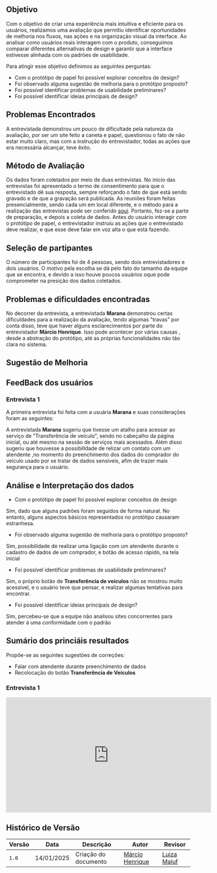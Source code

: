 ## Objetivo 

Com o objetivo de criar uma experiência mais intuitiva e eficiente para os usuários, realizamos uma avaliação que permitiu identificar oportunidades de melhoria nos fluxos, nas ações e na organização visual da interface. Ao analisar como usuários reais interagem com o produto, conseguimos comparar diferentes alternativas de design e garantir que a interface estivesse alinhada com os padrões de usabilidade.

Para atingir esse objetivo definimos as seguintes perguntas:

- Com o protótipo de papel foi possível explorar conceitos de design?
- Foi observado alguma sugestão de melhoria para o protótipo proposto?
- Foi possível identificar problemas de usabilidade preliminares?
- Foi possível identificar ideias principais de design?

## Problemas Encontrados

A entrevistada demonstrou um pouco de dificultade pela natureza da avaliação, por ser um site feito a caneta e papel, questionou o fato de não estar muito claro, mas com a instrução do entrevistador, todas as ações que era necessária alcançar, teve êxito.

## Método de Avaliação

Os dados foram coletados por meio de duas entrevistas. No inicio das entrevistas foi apresentado o termo de consentimento para que o entrevistado dê sua resposta, sempre reforçando o fato de que está sendo gravado e de que a gravação será publicada. As reuniões foram feitas presencialmente, sendo cada um em local diferente, e o método para a realização das entrevistas pode ser conferido [aqui](../../design_avaliacao/pp/planejamento_relato.md). Portanto, fez-se a parte de preparação, e depois a coleta de dados. Antes do usuário interagir com o protótipo de papel, o entrevistador instruiu as ações que o entrevistado deve realizar, e que esse deve falar em voz alta o que está fazendo. 

## Seleção de partipantes

 O número de participantes foi de 4 pessoas, sendo dois entrevistadores e dois usuários. O motivo pela escolha se dá pelo fato do tamanho da equipe que se encontra, e devido a isso houve poucos usuários oque pode comprometer na presição dos dados coletados.

## Problemas e dificuldades encontradas

No decorrer da entrevista, a entrevistada **Marana** demonstrou certas dificuldades para a realização da avaliação, tendo algumas "travas" por conta disso, teve que haver alguns esclarecimentos por parte do entrevistador **Márcio Henrique**. Isso pode acontecer por várias causas , desde a abstração do protótipo, até as próprias funcionalidades não tão clara no sistema.

## Sugestão de Melhoria

## FeedBack dos usuários

### Entrevista 1

A primeira entrevista foi feita com a usuária **Marana** e suas considerações foram as seguintes:

A entrevistada **Marana** sugeriu que tivesse um atalho para acessar ao serviço de "Transferência de veículo", sendo no cabeçalho da página inicial, ou até mesmo na sessão de serviços mais acessados. Além disso sugeriu que houvesse a possibilldade de relizar um contato com um atendente ,no momento do preenchimento dos dados do comprador do veículo usado por se tratar de dados sensíveis, afim de trazer mais segurança para o usuário.


## Análise e Interpretação dos dados

* Com o protótipo de papel foi possível explorar conceitos de design

Sim, dado que alguns padrões foram seguidos de forma natural. No entanto, alguns aspectos básicos representados no protótipo causaram estranhesa.

* Foi observado alguma sugestão de melhoria para o protótipo proposto?

Sim, possibilidade de realizar uma ligação com um atendente durante o cadastro de dados de um comprador, e botão de acesso rápido, na tela inicial


* Foi possível identificar problemas de usabilidade preliminares?

Sim, o próprio botão de **Transferência de veículos** não se mostrou muito acessivel, e o usuário teve que pensar, e realizar algumas tentativas para encontrar.

* Foi possível identificar ideias principais de design?

Sim, percebeu-se que a equipe não analisou sites concorrentes para atender à uma conformidade com o padrão

## Sumário dos princiáis resultados

Propõe-se as seguintes sugestões de correções:

* Falar com atendente durante preenchimento de dados
* Recolocação do botão **Transferência de Veículos**

### Entrevista 1


<iframe width="560" height="315" src="https://www.youtube.com/embed/2nX5Z5NNocM?si=FFTKohZqSAjylLYz" title="YouTube video player" frameborder="0" allow="accelerometer; autoplay; clipboard-write; encrypted-media; gyroscope; picture-in-picture; web-share" referrerpolicy="strict-origin-when-cross-origin" allowfullscreen></iframe>


## Histórico de Versão

| Versão | Data       | Descrição                                       | Autor            | Revisor                   |
| ------ | ---------- | ----------------------------------------------- | ---------------- | ------------------------- |
| `1.0`   | 14/01/2025 | Criação do documento | [Márcio Henrique](https://github.com/DeM4rcio) | [Luiza Maluf](https://github.com/LuizaMaluf) |


